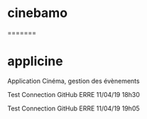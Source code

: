# cinebamo
=======
# applicine
Application Cinéma, gestion des évènements

Test Connection GitHub ERRE 11/04/19 18h30

Test Connection GitHub ERRE 11/04/19 19h05
